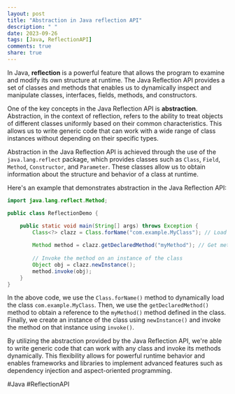 ```yaml
---
layout: post
title: "Abstraction in Java reflection API"
description: " "
date: 2023-09-26
tags: [Java, ReflectionAPI]
comments: true
share: true
---
```


In Java, **reflection** is a powerful feature that allows the program to examine and modify its own structure at runtime. The Java Reflection API provides a set of classes and methods that enables us to dynamically inspect and manipulate classes, interfaces, fields, methods, and constructors. 

One of the key concepts in the Java Reflection API is **abstraction**. Abstraction, in the context of reflection, refers to the ability to treat objects of different classes uniformly based on their common characteristics. This allows us to write generic code that can work with a wide range of class instances without depending on their specific types.

Abstraction in the Java Reflection API is achieved through the use of the `java.lang.reflect` package, which provides classes such as `Class`, `Field`, `Method`, `Constructor`, and `Parameter`. These classes allow us to obtain information about the structure and behavior of a class at runtime.

Here's an example that demonstrates abstraction in the Java Reflection API:

```java
import java.lang.reflect.Method;

public class ReflectionDemo {

    public static void main(String[] args) throws Exception {
        Class<?> clazz = Class.forName("com.example.MyClass"); // Load class dynamically
        
        Method method = clazz.getDeclaredMethod("myMethod"); // Get method using reflection
        
        // Invoke the method on an instance of the class
        Object obj = clazz.newInstance();
        method.invoke(obj);
    }
}
```

In the above code, we use the `Class.forName()` method to dynamically load the class `com.example.MyClass`. Then, we use the `getDeclaredMethod()` method to obtain a reference to the `myMethod()` method defined in the class. Finally, we create an instance of the class using `newInstance()` and invoke the method on that instance using `invoke()`.

By utilizing the abstraction provided by the Java Reflection API, we're able to write generic code that can work with any class and invoke its methods dynamically. This flexibility allows for powerful runtime behavior and enables frameworks and libraries to implement advanced features such as dependency injection and aspect-oriented programming.

#Java #ReflectionAPI